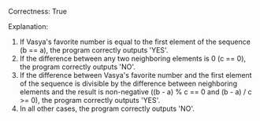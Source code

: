 Correctness: True

Explanation: 
1. If Vasya's favorite number is equal to the first element of the sequence (b == a), the program correctly outputs 'YES'.
2. If the difference between any two neighboring elements is 0 (c == 0), the program correctly outputs 'NO'.
3. If the difference between Vasya's favorite number and the first element of the sequence is divisible by the difference between neighboring elements and the result is non-negative ((b - a) % c == 0 and (b - a) / c >= 0), the program correctly outputs 'YES'.
4. In all other cases, the program correctly outputs 'NO'.